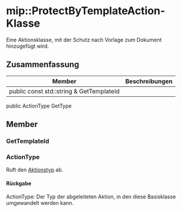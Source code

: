 # <a name="class-mipprotectbytemplateaction"></a>mip::ProtectByTemplateAction-Klasse 
Eine Aktionsklasse, mit der Schutz nach Vorlage zum Dokument hinzugefügt wird.
## <a name="summary"></a>Zusammenfassung
 Member                        | Beschreibungen                                
--------------------------------|---------------------------------------------
public const std::string & GetTemplateId | 
public ActionType GetType
## <a name="members"></a>Member
### <a name="gettemplateid"></a>GetTemplateId
### <a name="actiontype"></a>ActionType
Ruft den [Aktionstyp](#classmip_1_1_action) ab.
#### <a name="returns"></a>Rückgabe
ActionType: Der Typ der abgeleiteten Aktion, in den diese Basisklasse umgewandelt werden kann.